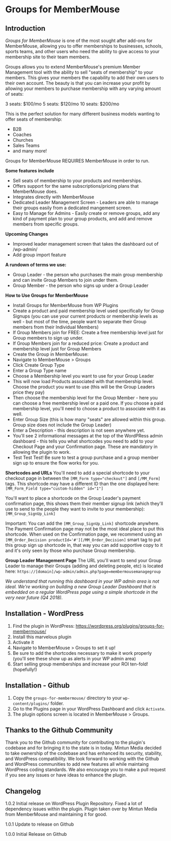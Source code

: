 # Groups for MemberMouse

## Introduction

*Groups for MemberMouse* is one of the most sought after add-ons for MemberMouse, allowing you to offer memberships to businesses, schools, sports teams, and other users who need the ability to give access to your membership site to their team members.

Groups allows you to extend MemberMouse's premium Member Management tool with the ability to sell "seats of membership" to your members. This gives your members the capability to add their own users to their own account. The beauty is that you can increase your profit by allowing your members to purchase membership with any varying amount of seats:

3 seats: $100/mo
5 seats: $120/mo
10 seats: $200/mo

This is the perfect solution for many different business models wanting to offer seats of membership:

- B2B
- Coaches
- Churches
- Sales Teams
- and many more!

Groups for MemberMouse REQUIRES MemberMouse in order to run.

**Some features include**

- Sell seats of membership to your products and memberships.
- Offers support for the same subscriptions/pricing plans that MemberMouse does.
- Integrates directly with MemberMouse
- Dedicated Leader Management Screen - Leaders are able to manage their groups easily from a dedicated mangement screen.
- Easy to Manage for Admins - Easily create or remove groups, add any kind of payment plan to your group products, and add and remove members from specific groups.

**Upcoming Changes**

- Improved leader management screen that takes the dashboard out of /wp-admin/
- Add group import feature

**A rundown of terms we use:**
- Group Leader - the person who purchases the main group membership and can invite Group Members to join under them.
- Group Member - the person who signs up under a Group Leader

**How to Use Groups for MemberMouse**

- Install Groups for MemberMouse from WP Plugins
- Create a product and paid membership level used specifically for Group Signups (you can use your current products or membership levels as well - but most of the time, people want to separate their Group members from their Individual Members)
- If Group Members join for FREE: Create a free membership level just for Group members to sign up under.
- If Group Members join for a reduced price: Create a product and membership level just for Group Members
- Create the Group in MemberMouse:
- Navigate to MemberMouse > Groups
- Click Create Group Type
- Enter a Group Type name
- Choose a Membership level you want to use for your Group Leader
- This will now load Products associated with that membership level. Choose the product you want to use (this will be the Group Leaders price they pay)
- Then choose the membership level for the Group Member - here you can choose a free membership level or a paid one. If you choose a paid membership level, you'll need to choose a product to associate with it as well.
- Enter Group Size (this is how many "seats" are allowed within this group. Group size does not include the Group Leader)
- Enter a Description - this description is not seen anywhere yet.
- You'll see 2 informational messages at the top of the WordPRess admin dashboard - this tells you what shortcodes you need to add to your Checkout Page and your Confirmation page. These are mandatory in allowing the plugin to work.
- Test Test Test! Be sure to test a group purchase and a group member sign up to ensure the flow works for you.

**Shortcodes and URLs**
You'll need to add a special shortcode to your checkout page in between the `[MM_Form type="checkout"]` and `[/MM_Form]` tags. This shortcode may have a different ID than the one displayed here: `[MM_Form_Field type="custom-hidden" id="1"]`

You'll want to place a shortcode on the Group Leader's payment confirmation page, this shows them their member signup link (which they'll use to send to the people they want to invite to your membership): `[MM_Group_SignUp_Link]`

Important: You can add the `[MM_Group_SignUp_Link]` shortcode anywhere. The Payment Confirmation page may not be the most ideal place to put this shortcode. When used on the Confirmation page, we recommend using an `[MM_Order_Decision productId='#'][/MM_Order_Decision]` smart tag to put this group sign up shortcode in, that way you can add supportive copy to it and it's only seen by those who purchase Group membership.

__Group Leader Management Page__
The URL you'll want to send your Group Leader to manage their Groups (adding and deleting people, etc) is located here:
`https://[domain]/wp-admin/admin.php?page=membermousemanagegroup`

*We understand that running this dashboard in your WP admin area is not ideal. We're working on building a new Group Leader Dashboard that is embedded on a regular WordPress page using a simple shortcode in the very near future (Q4 2018).*

## Installation - WordPress

1. Find the plugin in WordPress: https://wordpress.org/plugins/groups-for-membermouse/
2. Install this marvelous plugin
3. Activate it
4. Navigate to MemberMouse > Groups to set it up!
5. Be sure to add the shortcodes necessary to make it work properly (you'll see these show up as alerts in your WP admin area)
6. Start selling group memberships and increase your ROI ten-fold! (hopefully!)

## Installation - Github

1. Copy the `groups-for-membermouse/` directory to your `wp-content/plugins/` folder.
2. Go to the Plugins page in your WordPress Dashboard and click `Activate`.
3. The plugin options screen is located in MemberMouse > Groups.

## Thanks to the Github Community
Thank you to the Github community for contributing to the plugin's codebase and for bringing it to the state is in today. Mintun Media decided to take ownership of the codebase and has enhanced its security, stability, and WordPress compatibility. We look forward to working with the Github and WordPress communities to add new features all while maintaing WordPress coding standards. We also encourage you to make a pull request if you see any issues or have ideas to enhance the plugin.

## Changelog
1.0.2 Initial release on WordPress Plugin Repository. Fixed a lot of dependency issues within the plugin. Plugin taken over by Mintun Media from MemberMouse and maintaining it for good.

1.0.1 Update to release on Github

1.0.0 Initial Release on Github
